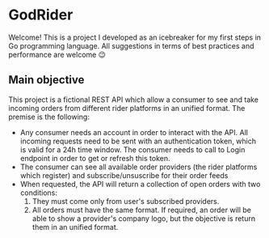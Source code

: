 # GodRider

Welcome! This is a project I developed as an icebreaker for my first steps in Go programming language. All suggestions in terms of best practices and performance are welcome :wink:

## Main objective
This project is a fictional REST API which allow a consumer to see and take incoming orders from different rider platforms in an unified format. The premise is the following:

* Any consumer needs an account in order to interact with the API. All incoming requests need to be sent with an authentication token, which is valid for a 24h time window. The consumer needs to call to Login endpoint in order to get or refresh this token.
* The consumer can see all available order providers (the rider platforms which register) and subscribe/unsuscribe for their order feeds
* When requested, the API will return a collection of open orders with two conditions:
    1. They must come only from user's subscribed providers.
    2. All orders must have the same format. If required, an order will be able to show a provider's company logo, but the objective is return them in an unified format.

